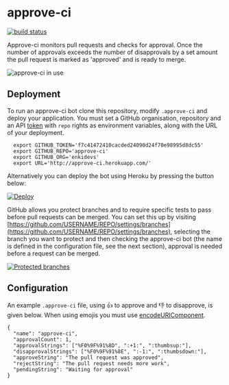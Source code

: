 # approve-ci

[![build status](https://img.shields.io/travis/enkidevs/approve-ci/master.svg?style=flat-square)](https://travis-ci.org/enkidevs/approve-ci)

Approve-ci monitors pull requests and checks for approval. Once the number of approvals exceeds the number of disapprovals by a set amount the pull request is marked as 'approved' and is ready to merge.

![approve-ci in use](http://i.imgur.com/2aMhuzk.png)

## Deployment

To run an approve-ci bot clone this repository, modify `.approve-ci` and deploy your application. You must set a GitHub organisation, repository and an API [token](https://github.com/settings/tokens) with `repo` rights as environment variables, along with the URL of your deployment.

```
  export GITHUB_TOKEN='f7c41472410cacded24090d24f70e98995d8dc55'
  export GITHUB_REPO='approve-ci'
  export GITHUB_ORG='enkidevs'
  export URL='http://approve-ci.herokuapp.com/'
```

Alternatively you can deploy the bot using Heroku by pressing the button below:

[![Deploy](https://www.herokucdn.com/deploy/button.svg)](https://heroku.com/deploy)

GitHub allows you protect branches and to require specific tests to pass before pull requests can be merged. You can set this up by visiting [https://github.com/USERNAME/REPO/settings/branches](https://github.com/USERNAME/REPO/settings/branches), selecting the branch you want to protect and then checking the approve-ci bot (the name is defined in the configuration file, see the next section), approval is needed before a request can be merged.

[![Protected branches](http://i.imgur.com/bpEb9nU.png)](https://github.com/enkidevs/approve-ci/settings/branches)

## Configuration

An example `.approve-ci` file, using :thumbsup: to approve and :thumbsdown: to disapprove, is given below. When using emojis you must use [encodeURIComponent](http://pressbin.com/tools/urlencode_urldecode/).

```
{
  "name": "approve-ci",
  "approvalCount": 1,
  "approvalStrings": ["%F0%9F%91%8D", ":+1:", ":thumbsup:"],
  "disapprovalStrings": ["%F0%9F%91%8E", ":-1:", ":thumbsdown:"],
  "approveString": "The pull request was approved",
  "rejectString": "The pull request needs more work",
  "pendingString": "Waiting for approval"
}
```
